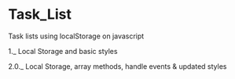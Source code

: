 # Task_List
Task lists using localStorage on javascript


1._ Local Storage and basic styles


2.0._ Local Storage, array methods, handle events & updated styles
